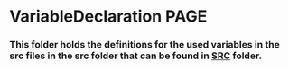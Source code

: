 # VariableDeclaration PAGE

### This folder holds the definitions for the used variables in the src files in the src folder that can be found in [SRC](https://github.com/B-M-H-S-Class-XII-Computer-Projects/School_Projects_C/tree/main/src) folder.
